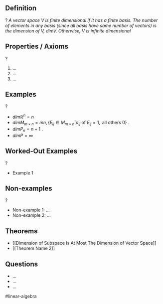 
## Definition
?
*A vector space V is finite dimensional if it has a finite basis. The number of elements in any basis (since all basis have same number of vectors) is the dimension of V, $dim V$. Otherwise, V is infinite dimensional*

## Properties / Axioms
?
1. ...
2. ...
3. ...

## Examples
?
- $dim\mathbb{R}^n=n$
- $dimM_{m\times n}=mn, \{ E_{ij} \in M_{m \times n}|a_{ij} \text{ of } E_{ij}=1, \text{ all others 0} \}$
.
- $dimP_{n}=n+1$
.
- $dimP=\infty$
<!--SR:!2025-06-17,4,270-->

## Worked-Out Examples
?
- Example 1
<!--SR:!2025-06-16,3,250-->

## Non-examples
?
- Non-example 1: ...
- Non-example 2: ...

## Theorems
- [[Dimension of Subspace Is At Most The Dimension of Vector Space]]
- [[Theorem Name 2]]

## Questions
- ...
- ...
- ...



#linear-algebra